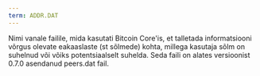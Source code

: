 ```yaml
---
term: ADDR.DAT
---
```


Nimi vanale failile, mida kasutati Bitcoin Core'is, et talletada informatsiooni võrgus olevate eakaaslaste (st sõlmede) kohta, millega kasutaja sõlm on suhelnud või võiks potentsiaalselt suhelda. Seda faili on alates versioonist 0.7.0 asendanud peers.dat fail.